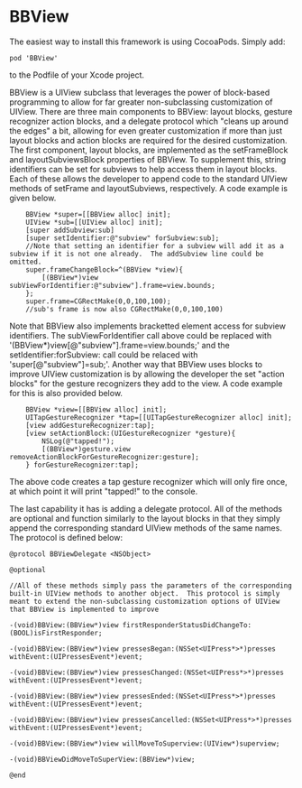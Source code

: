 # BBView
The easiest way to install this framework is using CocoaPods.  Simply add:
```
pod 'BBView'
```
to the Podfile of your Xcode project.

BBView is a UIView subclass that leverages the power of block-based programming to allow for far greater non-subclassing customization of
UIView.  There are three main components to BBView: layout blocks, gesture recognizer action blocks, and a delegate protocol which "cleans up around the edges" a bit, allowing for even greater customization if more than just layout blocks and action blocks are required for the desired customization.  The first component, layout blocks, are implemented as the setFrameBlock and layoutSubviewsBlock properties of BBView.  To supplement this, string identifiers can be set for subviews to help access them in layout blocks.  Each of these allows the developer to append code to the standard UIView methods of setFrame and layoutSubviews, respectively.  A code example is given below.
```
    BBView *super=[[BBView alloc] init];
    UIView *sub=[[UIView alloc] init];
    [super addSubview:sub]
    [super setIdentifier:@"subview" forSubview:sub];
    //Note that setting an identifier for a subview will add it as a subview if it is not one already.  The addSubview line could be omitted.
    super.frameChangeBlock=^(BBView *view){
        [(BBView*)view subViewForIdentifier:@"subview"].frame=view.bounds;
    };
    super.frame=CGRectMake(0,0,100,100);
    //sub's frame is now also CGRectMake(0,0,100,100)
```
Note that BBView also implements bracketted element access for subview identifiers.  The subViewForIdentifier call above could be replaced with '(BBView*)view[@"subview"].frame=view.bounds;' and the setIdentifier:forSubview: call could be relaced with 'super[@"subview"]=sub;'.
Another way that BBView uses blocks to improve UIView customization is by allowing the developer the set "action blocks" for the gesture recognizers they add to the view.  A code example for this is also provided below.
```
    BBView *view=[[BBView alloc] init];
    UITapGestureRecognizer *tap=[[UITapGestureRecognizer alloc] init];
    [view addGestureRecognizer:tap];
    [view setActionBlock:(UIGestureRecognizer *gesture){
        NSLog(@"tapped!");
        [(BBView*)gesture.view removeActionBlockForGestureRecognizer:gesture];
    } forGestureRecognizer:tap];
```

The above code creates a tap gesture recognizer which will only fire once, at which point it will print "tapped!" to the console.

The last capability it has is adding a delegate protocol.  All of the methods are optional and function similarly to the layout blocks in that they simply append the corresponding standard UIView methods of the same names.  The protocol is defined below:
```
@protocol BBViewDelegate <NSObject>

@optional

//All of these methods simply pass the parameters of the corresponding built-in UIView methods to another object.  This protocol is simply meant to extend the non-subclassing customization options of UIView that BBView is implemented to improve

-(void)BBView:(BBView*)view firstResponderStatusDidChangeTo:(BOOL)isFirstResponder;

-(void)BBView:(BBView*)view pressesBegan:(NSSet<UIPress*>*)presses withEvent:(UIPressesEvent*)event;

-(void)BBView:(BBView*)view pressesChanged:(NSSet<UIPress*>*)presses withEvent:(UIPressesEvent*)event;

-(void)BBView:(BBView*)view pressesEnded:(NSSet<UIPress*>*)presses withEvent:(UIPressesEvent*)event;

-(void)BBView:(BBView*)view pressesCancelled:(NSSet<UIPress*>*)presses withEvent:(UIPressesEvent*)event;

-(void)BBView:(BBView*)view willMoveToSuperview:(UIView*)superview;

-(void)BBViewDidMoveToSuperView:(BBView*)view;

@end
```
